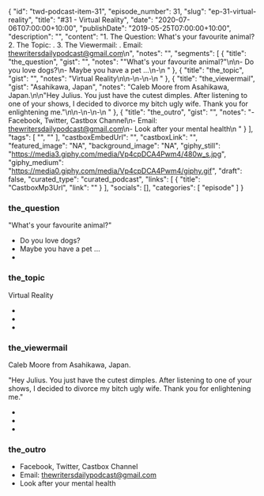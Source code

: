 {
	"id": "twd-podcast-item-31",
	"episode_number": 31,
	"slug": "ep-31-virtual-reality",
	"title": "#31 - Virtual Reality",
	"date": "2020-07-06T07:00:00+10:00",
	"publishDate": "2019-05-25T07:00:00+10:00",
	"description": "",
	"content": "1. The Question: What's your favourite animal? 2. The Topic: . 3. The Viewermail: . Email: thewritersdailypodcast@gmail.com\n",
	"notes": "",
	"segments": [
		{
			"title": "the_question",
			"gist": "",
			"notes": "\"What's your favourite animal?\"\n\n- Do you love dogs?\n- Maybe you have a pet ...\n-\n      "
		},
		{
			"title": "the_topic",
			"gist": "",
			"notes": "Virtual Reality\n\n-\n-\n-\n      "
		},
		{
			"title": "the_viewermail",
			"gist": "Asahikawa, Japan",
			"notes": "Caleb Moore from Asahikawa, Japan.\n\n\"Hey Julius. You just have the cutest dimples. After listening to one of your shows, I decided to divorce my bitch ugly wife. Thank you for enlightening me.\"\n\n-\n-\n-\n      "
		},
		{
			"title": "the_outro",
			"gist": "",
			"notes": "- Facebook, Twitter, Castbox Channel\n- Email: thewritersdailypodcast@gmail.com\n- Look after your mental health\n      "
		}
	],
	"tags": [
		"",
		""
	],
	"castboxEmbedUrl": "",
	"castboxLink": "",
	"featured_image": "NA",
	"background_image": "NA",
	"giphy_still": "https://media3.giphy.com/media/Vp4cpDCA4Pwm4/480w_s.jpg",
	"giphy_medium": "https://media0.giphy.com/media/Vp4cpDCA4Pwm4/giphy.gif",
	"draft": false,
	"curated_type": "curated_podcast",
	"links": [
		{
			"title": "CastboxMp3Url",
			"link": ""
		}
	],
	"socials": [],
	"categories": [
		"episode"
	]
}

### the_question

"What's your favourite animal?"

- Do you love dogs?
- Maybe you have a pet ...
-
      
### the_topic

Virtual Reality

-
-
-
      
### the_viewermail

Caleb Moore from Asahikawa, Japan.

"Hey Julius. You just have the cutest dimples. After listening to one of your shows, I decided to divorce my bitch ugly wife. Thank you for enlightening me."

-
-
-
      
### the_outro

- Facebook, Twitter, Castbox Channel
- Email: thewritersdailypodcast@gmail.com
- Look after your mental health
      
